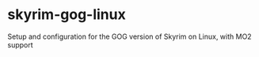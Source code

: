 # skyrim-gog-linux
Setup and configuration for the GOG version of Skyrim on Linux, with MO2 support 
